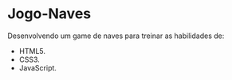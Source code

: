 # Jogo-Naves
Desenvolvendo um game de naves para treinar as habilidades de:

*  HTML5.
*  CSS3.
*  JavaScript.
 
